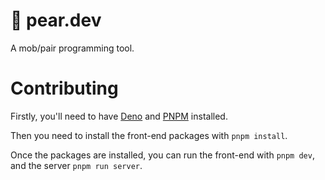 # 🍐 pear.dev

A mob/pair programming tool.

# Contributing

Firstly, you'll need to have [Deno](https://deno.land/) and [PNPM](https://pnpm.io/) installed.

Then you need to install the front-end packages with `pnpm install`.

Once the packages are installed, you can run the front-end with `pnpm dev`, and the server `pnpm run server`.
